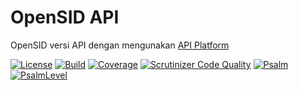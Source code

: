 OpenSID API
====
OpenSID versi API dengan mengunakan [API Platform](https://api-platform.com/)

[![License](https://img.shields.io/github/license/kilip/api-platform-template?style=flat-square)](https://github.com/kilip/api-platform-template/blob/main/LICENSE)
[![Build](https://img.shields.io/github/workflow/status/kilip/api-platform-template/CI?style=flat-square)](https://github.com/kilip/api-platform-template/actions/workflows/ci.yml)
[![Coverage](https://img.shields.io/codecov/c/github/kilip/api-platform-template/branch/main?style=flat-square)](https://app.codecov.io/gh/kilip/api-platform-template)
[![Scrutinizer Code Quality](https://img.shields.io/scrutinizer/quality/g/kilip/api-platform-template/main?style=flat-square)](https://scrutinizer-ci.com/g/kilip/api-platform-template/?branch=main)
[![Psalm](https://shepherd.dev/github/kilip/api-platform-template/coverage.svg)](https://shepherd.dev/github/kilip/api-platform-template)
[![PsalmLevel](https://shepherd.dev/github/kilip/api-platform-template/level.svg)](https://shepherd.dev/github/kilip/api-platform-template)
